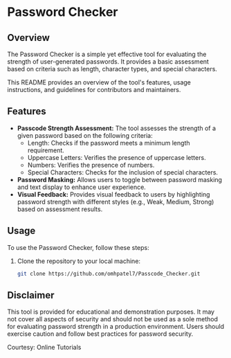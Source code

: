 # Password Checker


## Overview

The Password Checker is a simple yet effective tool for evaluating the strength of user-generated passwords. It provides a basic assessment based on criteria such as length, character types, and special characters.

This README provides an overview of the tool's features, usage instructions, and guidelines for contributors and maintainers.

## Features

- **Passcode Strength Assessment:** The tool assesses the strength of a given password based on the following criteria:
  - Length: Checks if the password meets a minimum length requirement.
  - Uppercase Letters: Verifies the presence of uppercase letters.
  - Numbers: Verifies the presence of numbers.
  - Special Characters: Checks for the inclusion of special characters.
- **Password Masking:** Allows users to toggle between password masking and text display to enhance user experience.
- **Visual Feedback:** Provides visual feedback to users by highlighting password strength with different styles (e.g., Weak, Medium, Strong) based on assessment results.

## Usage

To use the Password Checker, follow these steps:

1. Clone the repository to your local machine:

   ```bash
   git clone https://github.com/omhpatel7/Passcode_Checker.git

## Disclaimer

This tool is provided for educational and demonstration purposes. It may not cover all aspects of security and should not be used as a sole method for evaluating password strength in a production environment. Users should exercise caution and follow best practices for password security.

Courtesy: Online Tutorials
